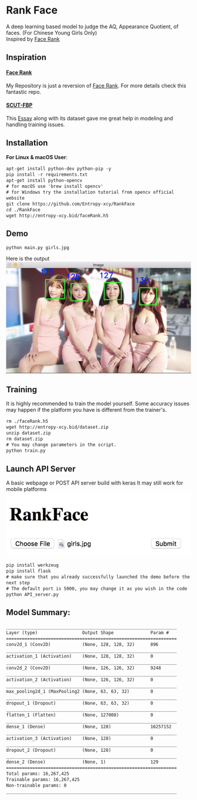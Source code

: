 # Rank Face
A deep learning based model to judge the AQ, Appearance Quotient, of faces. (For Chinese Young Girls Only)</br>
Inspired by [Face Rank](https://github.com/Entropy-xcy/FaceRank)

## Inspiration
#### [Face Rank](https://github.com/Entropy-xcy/FaceRank)
My Repository is just a reversion of [Face Rank](https://github.com/Entropy-xcy/FaceRank). For more details check this fantastic repo.
#### [SCUT-FBP](http://www.hcii-lab.net/data/SCUT-FBP/EN/introduce.html)
This [Essay](http://www.hcii-lab.net/lianwen/Papers/[SMC%202015]SCUT-FBP-A%20Benchmark%20Dataset%20for%20Facial%20Beauty%20Perception.pdf) along with its dataset gave me great help in modeling and handling training issues.

## Installation

**For Linux & macOS User**:

```shell
apt-get install python-dev python-pip -y
pip install -r requirements.txt
apt-get install python-opencv
# for macOS use 'brew install opencv'
# for Windows try the installation tutorial from opencv official website
git clone https://github.com/Entropy-xcy/RankFace
cd ./RankFace
wget http://entropy-xcy.bid/faceRank.h5
```

## Demo

```
python main.py girls.jpg
```
Here is the output
![](demo.jpg)

## Training
It is highly recommended to train the model yourself. Some accuracy issues may happen if the platform you have is different from the trainer's.
```
rm ./faceRank.h5
wget http://entropy-xcy.bid/dataset.zip
unzip dataset.zip
rm dataset.zip
# You may change parameters in the script.
python train.py
```

## Launch API Server
A basic webpage or POST API server build with keras
It may still work for mobile platforms
![](webpage.jpg)
```
pip install werkzeug
pip install flask
# make sure that you already successfully launched the demo before the next step
# The default port is 5000, you may change it as you wish in the code
python API_server.py
```

## Model Summary:
```
_________________________________________________________________
Layer (type)                 Output Shape              Param #   
=================================================================
conv2d_1 (Conv2D)            (None, 128, 128, 32)      896       
_________________________________________________________________
activation_1 (Activation)    (None, 128, 128, 32)      0         
_________________________________________________________________
conv2d_2 (Conv2D)            (None, 126, 126, 32)      9248      
_________________________________________________________________
activation_2 (Activation)    (None, 126, 126, 32)      0         
_________________________________________________________________
max_pooling2d_1 (MaxPooling2 (None, 63, 63, 32)        0         
_________________________________________________________________
dropout_1 (Dropout)          (None, 63, 63, 32)        0         
_________________________________________________________________
flatten_1 (Flatten)          (None, 127008)            0         
_________________________________________________________________
dense_1 (Dense)              (None, 128)               16257152  
_________________________________________________________________
activation_3 (Activation)    (None, 128)               0         
_________________________________________________________________
dropout_2 (Dropout)          (None, 128)               0         
_________________________________________________________________
dense_2 (Dense)              (None, 1)                 129       
=================================================================
Total params: 16,267,425
Trainable params: 16,267,425
Non-trainable params: 0
_________________________________________________________________
```
